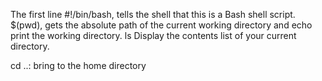  The first line #!/bin/bash, tells the shell that this is a Bash shell script.
$(pwd), gets the absolute path of the current working directory and echo print the working directory.
ls Display the contents list of your current directory.

 cd ..: bring to the home directory 

